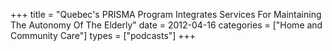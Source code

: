 +++
title = "Quebec's PRISMA Program Integrates Services For Maintaining The Autonomy Of The Elderly"
date = 2012-04-16
categories = ["Home and Community Care"]
types = ["podcasts"]
+++
